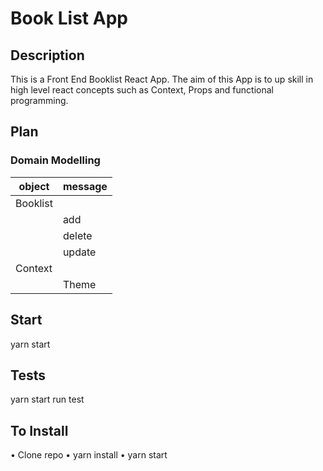 # Book List App

## Description
This is a Front End Booklist React App. The aim of this App is to up skill in high level react concepts such as Context, Props and functional programming. 

## Plan 

### Domain Modelling
object | message 
|------|--------|
|Booklist||
||add|
||delete|
||update| 
|Context|| 
|| Theme |


## Start
yarn start

## Tests 
yarn start run test

## To Install 
• Clone repo
• yarn install 
• yarn start
